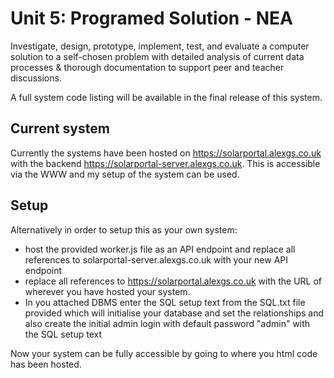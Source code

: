 # Unit 5: Programed Solution - NEA

Investigate, design, prototype, implement, test, and evaluate a computer solution to a self-chosen problem with detailed analysis of current data processes & thorough documentation to support peer and teacher discussions.

A full system code listing will be available in the final release of this system.

## Current system

Currently the systems have been hosted on <https://solarportal.alexgs.co.uk> with the backend <https://solarportal-server.alexgs.co.uk>. This is accessible via the WWW and my setup of the system can be used.

## Setup

Alternatively in order to setup this as your own system: 
- host the provided worker.js file as an API endpoint and replace all references to solarportal-server.alexgs.co.uk with your new API endpoint
- replace all references to <https://solarportal.alexgs.co.uk> with the URL of wherever you have hosted your system. 
- In you attached DBMS enter the SQL setup text from the SQL.txt file provided which will initialise your database and set the relationships and also create the initial admin login with default password "admin" with the SQL setup text

Now your system can be fully accessible by going to where you html code has been hosted.
